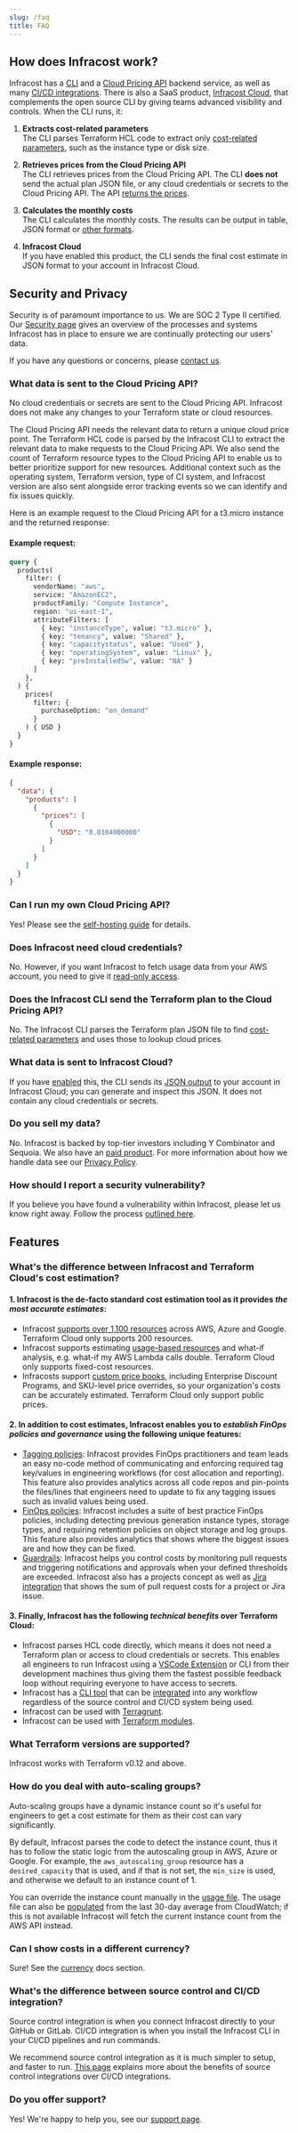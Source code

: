 ```yaml
---
slug: /faq
title: FAQ
---
```


## How does Infracost work?

Infracost has a [CLI](https://github.com/infracost/infracost) and a [Cloud Pricing API](https://github.com/infracost/cloud-pricing-api) backend service, as well as many [CI/CD integrations](/docs/integrations/cicd). There is also a SaaS product, [Infracost Cloud](/pricing/), that complements the open source CLI by giving teams advanced visibility and controls.
When the CLI runs, it:

1. **Extracts cost-related parameters**<br />
  The CLI parses Terraform HCL code to extract only [cost-related parameters](/docs/faq#example-request), such as the instance type or disk size.

2. **Retrieves prices from the Cloud Pricing API**<br />
  The CLI retrieves prices from the Cloud Pricing API. The CLI **does not** send the actual plan JSON file, or any cloud credentials or secrets to the Cloud Pricing API. The API [returns the prices](/docs/faq#example-response).

3. **Calculates the monthly costs**<br />
  The CLI calculates the monthly costs. The results can be output in table, JSON format or [other formats](/docs/features/cli_commands/#combined-output-formats).

4. **Infracost Cloud**<br />
  If you have enabled this product, the CLI sends the final cost estimate in JSON format to your account in Infracost Cloud.

## Security and Privacy

Security is of paramount importance to us. We are SOC 2 Type II certified. Our [Security page](/security) gives an overview of the processes and systems Infracost has in place to ensure we are continually protecting our users' data.

If you have any questions or concerns, please [contact us](mailto:hello@infracost.io).

### What data is sent to the Cloud Pricing API?

No cloud credentials or secrets are sent to the Cloud Pricing API. Infracost does not make any changes to your Terraform state or cloud resources.

The Cloud Pricing API needs the relevant data to return a unique cloud price point. The Terraform HCL code is parsed by the Infracost CLI to extract the relevant data to make requests to the Cloud Pricing API. We also send the count of Terraform resource types to the Cloud Pricing API to enable us to better prioritize support for new resources. Additional context such as the operating system, Terraform version, type of CI system, and Infracost version are also sent alongside error tracking events so we can identify and fix issues quickly.

Here is an example request to the Cloud Pricing API for a t3.micro instance and the returned response:

#### Example request:
```graphql
query {
  products(
    filter: {
      vendorName: "aws",
      service: "AmazonEC2",
      productFamily: "Compute Instance",
      region: "us-east-1",
      attributeFilters: [
        { key: "instanceType", value: "t3.micro" },
        { key: "tenancy", value: "Shared" },
        { key: "capacitystatus", value: "Used" },
        { key: "operatingSystem", value: "Linux" },
        { key: "preInstalledSw", value: "NA" }
      ]
    },
  ) {
    prices(
      filter: {
        purchaseOption: "on_demand"
      }
    ) { USD }
  }
}
```

#### Example response:
```json
{
  "data": {
    "products": [
      {
        "prices": [
          {
            "USD": "0.0104000000"
          }
        ]
      }
    ]
  }
}
```

### Can I run my own Cloud Pricing API?

Yes! Please see the [self-hosting guide](/docs/cloud_pricing_api/self_hosted) for details.

### Does Infracost need cloud credentials?

No. However, if you want Infracost to fetch usage data from your AWS account, you need to give it [read-only access](/docs/features/usage_based_resources/#credentials).

### Does the Infracost CLI send the Terraform plan to the Cloud Pricing API?

No. The Infracost CLI parses the Terraform plan JSON file to find [cost-related parameters](/docs/faq#example-request) and uses those to lookup cloud prices.

### What data is sent to Infracost Cloud?

If you have [enabled](/docs/infracost_cloud/get_started/) this, the CLI sends its [JSON output](/docs/features/cli_commands/#examples) to your account in Infracost Cloud; you can generate and inspect this JSON. It does not contain any cloud credentials or secrets.

### Do you sell my data?

No. Infracost is backed by top-tier investors including Y Combinator and Sequoia. We also have an [paid product](/pricing). For more information about how we handle data see our [Privacy Policy](/docs/privacy-policy).

### How should I report a security vulnerability?

If you believe you have found a vulnerability within Infracost, please let us know right away. Follow the process [outlined here](https://github.com/infracost/infracost/blob/master/SECURITY.md).

## Features

### What's the difference between Infracost and Terraform Cloud's cost estimation?

#### 1. Infracost is the de-facto standard cost estimation tool as it provides *the most accurate estimates*:
- Infracost [supports over 1,100 resources](/docs/supported_resources/overview) across AWS, Azure and Google. Terraform Cloud only supports 200 resources.
- Infracost supports estimating [usage-based resources](/docs/features/usage_based_resources) and what-if analysis, e.g. what-if my AWS Lambda calls double. Terraform Cloud only supports fixed-cost resources.
- Infracosts support [custom price books](/docs/infracost_cloud/custom_price_books/), including Enterprise Discount Programs, and SKU-level price overrides, so your organization's costs can be accurately estimated. Terraform Cloud only support public prices.

#### 2. In addition to cost estimates, Infracost enables you to *establish FinOps policies and governance* using the following unique features:
- [Tagging policies](/docs/infracost_cloud/tagging_policies/): Infracost provides FinOps practitioners and team leads an easy no-code method of communicating and enforcing required tag key/values in engineering workflows (for cost allocation and reporting). This feature also provides analytics across all code repos and pin-points the files/lines that engineers need to update to fix any tagging issues such as invalid values being used.
- [FinOps policies](/docs/infracost_cloud/cost_policies/): Infracost includes a suite of best practice FinOps policies, including detecting previous generation instance types, storage types, and requiring retention policies on object storage and log groups. This feature also provides analytics that shows where the biggest issues are and how they can be fixed.
- [Guardrails](/docs/infracost_cloud/guardrails/): Infracost helps you control costs by monitoring pull requests and triggering notifications and approvals when your defined thresholds are exceeded. Infracost also has a projects concept as well as [Jira integration](/docs/infracost_cloud/jira_integration/) that shows the sum of pull request costs for a project or Jira issue.

#### 3. Finally, Infracost has the following *technical benefits* over Terraform Cloud:
- Infracost parses HCL code directly, which means it does not need a Terraform plan or access to cloud credentials or secrets. This enables all engineers to run Infracost using a [VSCode Extension](/docs/integrations/vscode/) or CLI from their development machines thus giving them the fastest possible feedback loop without requiring everyone to have access to secrets.
- Infracost has a [CLI tool](/docs#installation) that can be [integrated](/docs/integrations/cicd) into any workflow regardless of the source control and CI/CD system being used.
- Infracost can be used with [Terragrunt](/docs/features/terragrunt).
- Infracost can be used with [Terraform modules](/docs/features/terraform_modules).

### What Terraform versions are supported?

Infracost works with Terraform v0.12 and above.

### How do you deal with auto-scaling groups?

Auto-scaling groups have a dynamic instance count so it's useful for engineers to get a cost estimate for them as their cost can vary significantly.

By default, Infracost parses the code to detect the instance count, thus it has to follow the static logic from the autoscaling group in AWS, Azure or Google. For example, the `aws_autoscaling_group` resource has a `desired_capacity` that is used, and if that is not set, the `min_size` is used, and otherwise we default to an instance count of 1.

You can override the instance count manually in the [usage file](/docs/features/usage_based_resources/). The usage file can also be [populated](/docs/features/usage_based_resources/#fetch-from-cloud-apis) from the last 30-day average from CloudWatch; if this is not available Infracost will fetch the current instance count from the AWS API instead.

### Can I show costs in a different currency?

Sure! See the [currency](/docs/features/environment_variables/#infracost_currency) docs section.

### What's the difference between source control and CI/CD integration?

Source control integration is when you connect Infracost directly to your GitHub or GitLab. CI/CD integration is when you install the Infracost CLI in your CI/CD pipelines and run commands. 

We recommend source control integration as it is much simpler to setup, and faster to run. [This page](/docs/guides/source_control_benefits/) explains more about the benefits of source control integrations over CI/CD integrations.

### Do you offer support?

Yes! We're happy to help you, see our [support page](/docs/support).
